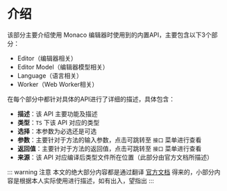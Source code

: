# 介绍

该部分主要介绍使用 Monaco 编辑器时使用到的内置API，主要包含以下3个部分：
- Editor（编辑器相关）
- Editor Model（编辑器模型相关）
- Language（语言相关）
- Worker（Web Worker相关）

在每个部分中都针对具体的API进行了详细的描述，具体包含：
- **描述**：该 API 主要功能及描述
- **类型**：`TS` 下该 API 对应的类型
- **选择**：本参数为必选还是可选
- **参数**：主要针对于方法的输入参数，点击可跳转至 `接口` 菜单进行查看
- **返回值**：主要针对于方法的返回值，点击可跳转至 `接口` 菜单进行查看
- **来源**：该 API 对应编译后类型文件所在位置（此部分由官方文档所描述）

::: warning 注意
本文的绝大部分内容都是通过翻译 [官方文档][] 得来的，小部分内容是根据本人实际使用进行描述，如有出入，望指出
:::

[官方文档]: https://microsoft.github.io/monaco-editor/docs.html
